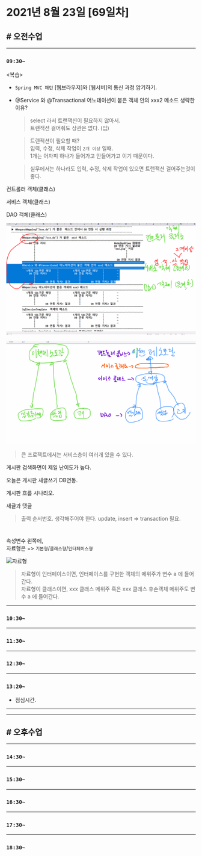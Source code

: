 # 2021년 8월 23일 [69일차]

## # 오전수업
----
### `09:30~`

<복습>

- `Spring MVC 패턴` [웹브라우저]와 [웹서버]의 통신 과정 암기하기.  

- @Service 와 @Transactional 어노테이션이 붙은 객체 안의 xxx2 메소드 생략한 이유?  
  > select 라서 트랜잭션이 필요하지 않아서.  
  > 트랜잭션 걸어줘도 상관은 없다.  (입) 

  > 트랜잭션이 필요할 때?  
  > 입력, 수정, 삭제 작업이 `2개 이상` 일때.   
  > 1개는 어차피 하나가 들어가고 안들어가고 이기 때문이다.  

  > 실무에서는 하나라도 입력, 수정, 삭제 작업이 있으면 트랜잭션 걸어주는것이 좋다.  


컨트롤러 객체(클래스)  

서비스 객체(클래스)  

DAO 객체(클래스)  

![컨트롤러_서비스_DAO](https://github.com/SungWoo0315/study-repository/blob/main/image-save/20210823%200944_%EC%BB%A8%ED%8A%B8%EB%A1%A4%EB%9F%AC_%EC%84%9C%EB%B9%84%EC%8A%A4_DAO_.png)    
  
![컨트롤러_서비스_DAO_2](https://github.com/SungWoo0315/study-repository/blob/main/image-save/20210823%200944_%EC%BB%A8%ED%8A%B8%EB%A1%A4%EB%9F%AC_%EC%84%9C%EB%B9%84%EC%8A%A4_DAO_2_.png)    
> 큰 프로젝트에서는 서비스층이 여러개 있을 수 있다.  


게시판 검색화면이 제일 난이도가 높다.      

오늘은 게시판 새글쓰기 DB연동.          
  
게시판 흐름 시나리오.        
 
새글과 댓글     
> 출력 순서번호. 생각해주어야 한다. 
> update, insert  => transaction 필요.  

#

속성변수 왼쪽에,     
자료형은 => `기본형`/`클래스형`/`인터페이스형`   

![자료형]()   
> 자료형이 인터페이스이면, 인터페이스를 구현한 객체의 메위주가 변수 a 에 들어간다.    
> 자료형이 클래스이면, xxx 클래스 메위주 혹은 xxx 클래스 후손객체 메위주도 변수 a 에 들어간다.    
    






----
### `10:30~`








----
### `11:30~`








----
### `12:30~`








----
### `13:20~`

  - 점심시간.

---
---

## # 오후수업

---
### `14:30~`










---
### `15:30~`









----
### `16:30~`








----
### `17:30~`








----
### `18:30~`
